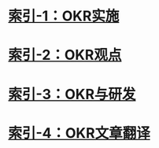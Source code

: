 # [索引-1：OKR实施](/Index/article-1.md)

# [索引-2：OKR观点](/Index/article-2.md)

# [索引-3：OKR与研发](/Index/article-3.md)

# [索引-4：OKR文章翻译](/Index/article-4.md)